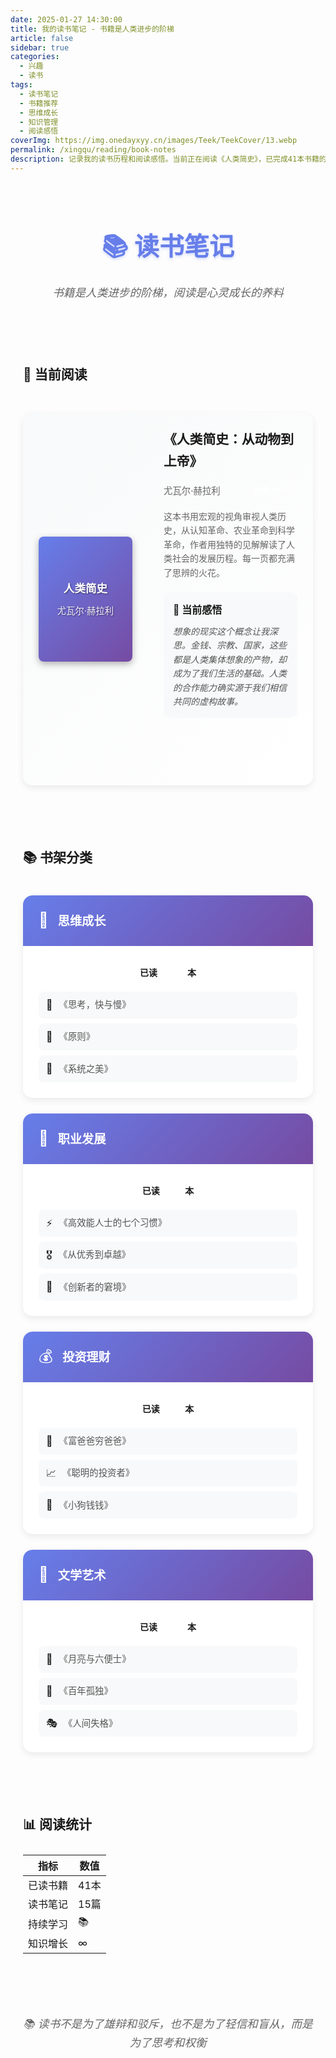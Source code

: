 ```yaml
---
date: 2025-01-27 14:30:00
title: 我的读书笔记 - 书籍是人类进步的阶梯
article: false
sidebar: true
categories:
  - 兴趣
  - 读书
tags:
  - 读书笔记
  - 书籍推荐
  - 思维成长
  - 知识管理
  - 阅读感悟
coverImg: https://img.onedayxyy.cn/images/Teek/TeekCover/13.webp
permalink: /xingqu/reading/book-notes
description: 记录我的读书历程和阅读感悟。当前正在阅读《人类简史》，已完成41本书籍的阅读。涵盖思维成长、职业发展、投资理财、文学艺术等多个领域，用阅读充实人生，用知识改变命运。
---
```


<div class="reading-page">

# 📚 读书笔记

> 书籍是人类进步的阶梯，阅读是心灵成长的养料

---

## 📖 当前阅读

<div class="current-reading">
  <div class="reading-card featured">
    <div class="book-cover">
      <div class="cover-placeholder current">
        <span class="book-title">人类简史</span>
        <span class="book-author">尤瓦尔·赫拉利</span>
      </div>
    </div>
    <div class="book-info">
      <h3>《人类简史：从动物到上帝》</h3>
      <div class="book-meta">
        <span class="author">尤瓦尔·赫拉利</span>
        <span class="progress">进度: 65%</span>
      </div>
      <p>这本书用宏观的视角审视人类历史，从认知革命、农业革命到科学革命，作者用独特的见解解读了人类社会的发展历程。每一页都充满了思辨的火花。</p>
      <div class="current-thoughts">
        <h4>💭 当前感悟</h4>
        <p>想象的现实这个概念让我深思。金钱、宗教、国家，这些都是人类集体想象的产物，却成为了我们生活的基础。人类的合作能力确实源于我们相信共同的虚构故事。</p>
      </div>
      <div class="reading-tags">
        <span class="tag">历史</span>
        <span class="tag">哲学</span>
        <span class="tag">思辨</span>
        <span class="tag">在读</span>
      </div>
    </div>
  </div>
</div>

---

## 📚 书架分类

<div class="bookshelf-categories">
  <div class="category-card">
    <div class="category-header">
      <div class="category-icon">🧠</div>
      <h3>思维成长</h3>
    </div>
    <div class="category-content">
      <div class="book-count">已读 <span>12</span> 本</div>
      <div class="category-books">
        <div class="book-item">
          <span class="book-emoji">📖</span>
          <span class="book-name">《思考，快与慢》</span>
        </div>
        <div class="book-item">
          <span class="book-emoji">🎯</span>
          <span class="book-name">《原则》</span>
        </div>
        <div class="book-item">
          <span class="book-emoji">🧩</span>
          <span class="book-name">《系统之美》</span>
        </div>
      </div>
    </div>
  </div>

  <div class="category-card">
    <div class="category-header">
      <div class="category-icon">💼</div>
      <h3>职业发展</h3>
    </div>
    <div class="category-content">
      <div class="book-count">已读 <span>8</span> 本</div>
      <div class="category-books">
        <div class="book-item">
          <span class="book-emoji">⚡</span>
          <span class="book-name">《高效能人士的七个习惯》</span>
        </div>
        <div class="book-item">
          <span class="book-emoji">🎖️</span>
          <span class="book-name">《从优秀到卓越》</span>
        </div>
        <div class="book-item">
          <span class="book-emoji">🚀</span>
          <span class="book-name">《创新者的窘境》</span>
        </div>
      </div>
    </div>
  </div>

  <div class="category-card">
    <div class="category-header">
      <div class="category-icon">💰</div>
      <h3>投资理财</h3>
    </div>
    <div class="category-content">
      <div class="book-count">已读 <span>6</span> 本</div>
      <div class="category-books">
        <div class="book-item">
          <span class="book-emoji">💎</span>
          <span class="book-name">《富爸爸穷爸爸》</span>
        </div>
        <div class="book-item">
          <span class="book-emoji">📈</span>
          <span class="book-name">《聪明的投资者》</span>
        </div>
        <div class="book-item">
          <span class="book-emoji">🏦</span>
          <span class="book-name">《小狗钱钱》</span>
        </div>
      </div>
    </div>
  </div>

  <div class="category-card">
    <div class="category-header">
      <div class="category-icon">🌸</div>
      <h3>文学艺术</h3>
    </div>
    <div class="category-content">
      <div class="book-count">已读 <span>15</span> 本</div>
      <div class="category-books">
        <div class="book-item">
          <span class="book-emoji">🌙</span>
          <span class="book-name">《月亮与六便士》</span>
        </div>
        <div class="book-item">
          <span class="book-emoji">🌊</span>
          <span class="book-name">《百年孤独》</span>
        </div>
        <div class="book-item">
          <span class="book-emoji">🎭</span>
          <span class="book-name">《人间失格》</span>
        </div>
      </div>
    </div>
  </div>
</div>

---

## 📊 阅读统计

| 指标 | 数值 |
|------|------|
| 已读书籍 | 41本 |
| 读书笔记 | 15篇 |
| 持续学习 | 📚 |
| 知识增长 | ∞ |

---

> 📚 读书不是为了雄辩和驳斥，也不是为了轻信和盲从，而是为了思考和权衡

<style scoped>
.reading-page {
  max-width: 1000px;
  margin: 0 auto;
  padding: 20px;
  line-height: 1.7;
}

.reading-page h1 {
  text-align: center;
  color: #667eea;
  font-size: 2.5rem;
  margin-bottom: 1rem;
  line-height: 1.2;
  padding: 0.2rem 0;
  font-weight: 600;
  text-shadow: 0 2px 4px rgba(102, 126, 234, 0.3);
}

.reading-page > blockquote {
  text-align: center;
  font-style: italic;
  color: #666;
  border-left: none;
  padding: 0;
  margin: 2rem 0;
  font-size: 1.1rem;
}

.reading-page h2 {
  color: var(--vp-c-brand);
  border-bottom: 3px solid var(--vp-c-brand);
  padding-bottom: 0.8rem;
  margin-top: 3rem;
  position: relative;
}

.reading-page h2::after {
  content: '';
  position: absolute;
  left: 0;
  bottom: -3px;
  width: 60px;
  height: 3px;
  background: linear-gradient(90deg, var(--vp-c-brand), transparent);
}

/* 当前阅读 */
.current-reading {
  margin: 30px 0;
}

.reading-card {
  background: white;
  border: 1px solid #e1e5e9;
  border-radius: 15px;
  overflow: hidden;
  box-shadow: 0 4px 12px rgba(0, 0, 0, 0.08);
  transition: all 0.3s ease;
  display: grid;
  grid-template-columns: 200px 1fr;
  gap: 25px;
}

.reading-card:hover {
  transform: translateY(-5px);
  box-shadow: 0 12px 25px rgba(0, 0, 0, 0.15);
}

.reading-card.featured {
  border: 2px solid var(--vp-c-brand);
  background: linear-gradient(135deg, #f8f9fa 0%, #ffffff 100%);
}

.book-cover {
  display: flex;
  align-items: center;
  justify-content: center;
  padding: 25px;
}

.cover-placeholder {
  width: 150px;
  height: 200px;
  border-radius: 8px;
  display: flex;
  flex-direction: column;
  align-items: center;
  justify-content: center;
  color: white;
  text-align: center;
  box-shadow: 0 4px 12px rgba(0, 0, 0, 0.3);
  position: relative;
  overflow: hidden;
}

.cover-placeholder.current {
  background: linear-gradient(135deg, #667eea 0%, #764ba2 100%);
}

.book-title {
  font-size: 1.1rem;
  font-weight: bold;
  margin-bottom: 10px;
  text-shadow: 1px 1px 2px rgba(0,0,0,0.5);
}

.book-author {
  font-size: 0.9rem;
  opacity: 0.9;
  text-shadow: 1px 1px 2px rgba(0,0,0,0.5);
}

.book-info {
  padding: 25px 25px 25px 0;
}

.book-info h3 {
  color: var(--vp-c-brand);
  margin: 0 0 15px 0;
  font-size: 1.3rem;
}

.book-meta {
  display: flex;
  justify-content: space-between;
  align-items: center;
  margin-bottom: 15px;
  font-size: 0.9rem;
  color: #666;
}

.book-meta .author {
  font-weight: 500;
}

.book-meta .progress {
  background: var(--vp-c-brand);
  color: white;
  padding: 4px 10px;
  border-radius: 12px;
  font-size: 0.8rem;
  font-weight: 600;
}

.book-info > p {
  color: #666;
  line-height: 1.6;
  margin-bottom: 20px;
}

.current-thoughts {
  background: #f8f9fa;
  border-radius: 10px;
  padding: 15px;
  margin: 15px 0;
  border-left: 4px solid var(--vp-c-brand);
}

.current-thoughts h4 {
  color: var(--vp-c-brand);
  margin: 0 0 10px 0;
  font-size: 1rem;
}

.current-thoughts p {
  margin: 0;
  color: #555;
  font-style: italic;
  line-height: 1.6;
}

/* 书架分类 */
.bookshelf-categories {
  display: grid;
  grid-template-columns: repeat(auto-fit, minmax(280px, 1fr));
  gap: 25px;
  margin: 30px 0;
}

.category-card {
  background: white;
  border-radius: 15px;
  overflow: hidden;
  box-shadow: 0 4px 12px rgba(0, 0, 0, 0.08);
  transition: all 0.3s ease;
}

.category-card:hover {
  transform: translateY(-5px);
  box-shadow: 0 12px 25px rgba(0, 0, 0, 0.15);
}

.category-header {
  background: linear-gradient(135deg, #667eea 0%, #764ba2 100%);
  color: white;
  padding: 20px 25px;
  display: flex;
  align-items: center;
  gap: 15px;
}

.category-icon {
  font-size: 1.5rem;
  animation: float 3s ease-in-out infinite;
}

@keyframes float {
  0%, 100% { transform: translateY(0px); }
  50% { transform: translateY(-5px); }
}

.category-header h3 {
  margin: 0;
  font-size: 1.2rem;
}

.category-content {
  padding: 25px;
}

.book-count {
  font-weight: 600;
  color: var(--vp-c-brand);
  margin-bottom: 15px;
  text-align: center;
}

.book-count span {
  font-size: 1.2rem;
  background: var(--vp-c-brand);
  color: white;
  padding: 2px 8px;
  border-radius: 10px;
  margin-left: 5px;
}

.category-books {
  display: flex;
  flex-direction: column;
  gap: 8px;
}

.book-item {
  display: flex;
  align-items: center;
  gap: 10px;
  padding: 8px 12px;
  background: #f8f9fa;
  border-radius: 8px;
  transition: all 0.3s ease;
}

.book-item:hover {
  background: #e9ecef;
  transform: translateX(5px);
}

.book-emoji {
  font-size: 1rem;
}

.book-name {
  color: #555;
  font-size: 0.9rem;
}

/* 读书标签 */
.reading-tags {
  display: flex;
  gap: 8px;
  flex-wrap: wrap;
  margin-top: 15px;
}

.reading-tags .tag {
  background: linear-gradient(135deg, var(--vp-c-brand), #764ba2);
  color: white;
  padding: 4px 12px;
  border-radius: 15px;
  font-size: 0.8rem;
  font-weight: 500;
  transition: all 0.3s ease;
}

.reading-tags .tag:hover {
  transform: translateY(-2px);
  box-shadow: 0 4px 12px rgba(102, 126, 234, 0.4);
}

/* 统计数据 */
.reading-stats {
  display: grid;
  grid-template-columns: repeat(auto-fit, minmax(150px, 1fr));
  gap: 20px;
  margin: 30px 0;
}

.reading-stats .stat-item {
  background: linear-gradient(135deg, #1e3c72 0%, #2a5298 100%);
  color: white;
  padding: 25px 20px;
  border-radius: 15px;
  text-align: center;
  box-shadow: 0 4px 15px rgba(30, 60, 114, 0.3);
}

.reading-stats .stat-number {
  font-size: 2.5rem;
  font-weight: bold;
  margin-bottom: 8px;
}

.reading-stats .stat-label {
  font-size: 1rem;
  opacity: 0.9;
}

/* 分隔线 */
.reading-page hr {
  border: none;
  height: 2px;
  background: linear-gradient(90deg, transparent, var(--vp-c-brand), transparent);
  margin: 3rem 0;
}

/* 最后的引用块 */
.reading-page > blockquote:last-child {
  text-align: center;
  background: linear-gradient(135deg, #1e3c72 0%, #2a5298 100%);
  color: white;
  padding: 2rem;
  border-radius: 15px;
  border-left: none;
  margin-top: 3rem;
}

.reading-page > blockquote:last-child strong {
  color: white;
  font-size: 1.3rem;
}

/* 深色模式适配 */
.dark .reading-card,
.dark .category-card {
  background: var(--vp-c-bg-soft);
  border-color: var(--vp-c-divider);
}

/* 移动端适配 */
@media (max-width: 768px) {
  .reading-page {
    padding: 15px;
  }
  
  .reading-page h1 {
    font-size: 2rem;
  }
  
  .reading-card {
    grid-template-columns: 1fr;
    gap: 15px;
  }
  
  .book-cover {
    justify-content: flex-start;
    padding: 20px 25px 0 25px;
  }
  
  .cover-placeholder {
    width: 120px;
    height: 160px;
  }
  
  .book-info {
    padding: 0 25px 25px 25px;
  }
  
  .bookshelf-categories {
    grid-template-columns: 1fr;
    gap: 20px;
  }
  
  .reading-stats {
    grid-template-columns: repeat(2, 1fr);
    gap: 15px;
  }
}
</style>

</div>
